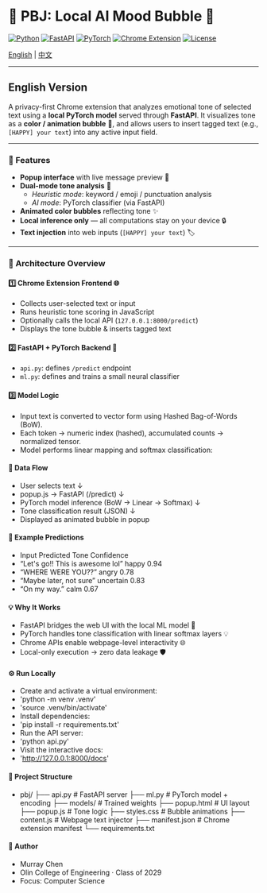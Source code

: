 # 🌈 PBJ: Local AI Mood Bubble 💬

[![Python](https://img.shields.io/badge/Python-3.10+-blue.svg?logo=python)](https://www.python.org/)
[![FastAPI](https://img.shields.io/badge/FastAPI-API-green.svg?logo=fastapi)](https://fastapi.tiangolo.com/)
[![PyTorch](https://img.shields.io/badge/PyTorch-ML-orange.svg?logo=pytorch)](https://pytorch.org/)
[![Chrome Extension](https://img.shields.io/badge/Chrome_Extension-MV3-yellow.svg?logo=googlechrome)](https://developer.chrome.com/docs/extensions/)
[![License](https://img.shields.io/badge/License-MIT-lightgrey.svg)](LICENSE)

[English](#english-version) | [中文](#中文版本)

---

## English Version

A privacy-first Chrome extension that analyzes emotional tone of selected text using a **local PyTorch model** served through **FastAPI**. It visualizes tone as a **color / animation bubble** 💭, and allows users to insert tagged text (e.g., `[HAPPY] your text`) into any active input field.

---

### 🚀 Features

- **Popup interface** with live message preview 🎨  
- **Dual-mode tone analysis** 🧠  
  - *Heuristic mode*: keyword / emoji / punctuation analysis  
  - *AI mode*: PyTorch classifier (via FastAPI)  
- **Animated color bubbles** reflecting tone ✨  
- **Local inference only** — all computations stay on your device 🔒  
- **Text injection** into web inputs (`[HAPPY] your text`) 🏷️

---

### 🧠 Architecture Overview

#### 1️⃣ Chrome Extension Frontend 🌐
- Collects user-selected text or input
- Runs heuristic tone scoring in JavaScript
- Optionally calls the local API (`127.0.0.1:8000/predict`)
- Displays the tone bubble & inserts tagged text

#### 2️⃣ FastAPI + PyTorch Backend 🚀
- `api.py`: defines `/predict` endpoint
- `ml.py`: defines and trains a small neural classifier


#### 3️⃣ Model Logic
- Input text is converted to vector form using Hashed Bag-of-Words (BoW).
- Each token → numeric index (hashed), accumulated counts → normalized tensor.
- Model performs linear mapping and softmax classification:



#### 🔄 Data Flow
- User selects text
  ↓
- popup.js → FastAPI (/predict)
  ↓
- PyTorch model inference (BoW → Linear → Softmax)
  ↓
- Tone classification result (JSON)
  ↓
- Displayed as animated bubble in popup

#### 🧮 Example Predictions
- Input	Predicted Tone	Confidence
- “Let's go!! This is awesome lol”	happy	0.94
- “WHERE WERE YOU??”	angry	0.78
- “Maybe later, not sure”	uncertain	0.83
- “On my way.”	calm	0.67

#### 💡 Why It Works
- FastAPI bridges the web UI with the local ML model 🌉
- PyTorch handles tone classification with linear softmax layers 💡
- Chrome APIs enable webpage-level interactivity 🌐
- Local-only execution → zero data leakage 🛡️

#### ⚙️ Run Locally
- Create and activate a virtual environment:
- 'python -m venv .venv'
- 'source .venv/bin/activate'
- Install dependencies:
- 'pip install -r requirements.txt'
- Run the API server:
- 'python api.py'
- Visit the interactive docs:
- 'http://127.0.0.1:8000/docs'


#### 📂 Project Structure
- pbj/
├── api.py           # FastAPI server
├── ml.py            # PyTorch model + encoding
├── models/          # Trained weights
├── popup.html       # UI layout
├── popup.js         # Tone logic
├── styles.css       # Bubble animations
├── content.js       # Webpage text injector
├── manifest.json    # Chrome extension manifest
└── requirements.txt

#### 👤 Author
- Murray Chen
- Olin College of Engineering · Class of 2029
- Focus: Computer Science
